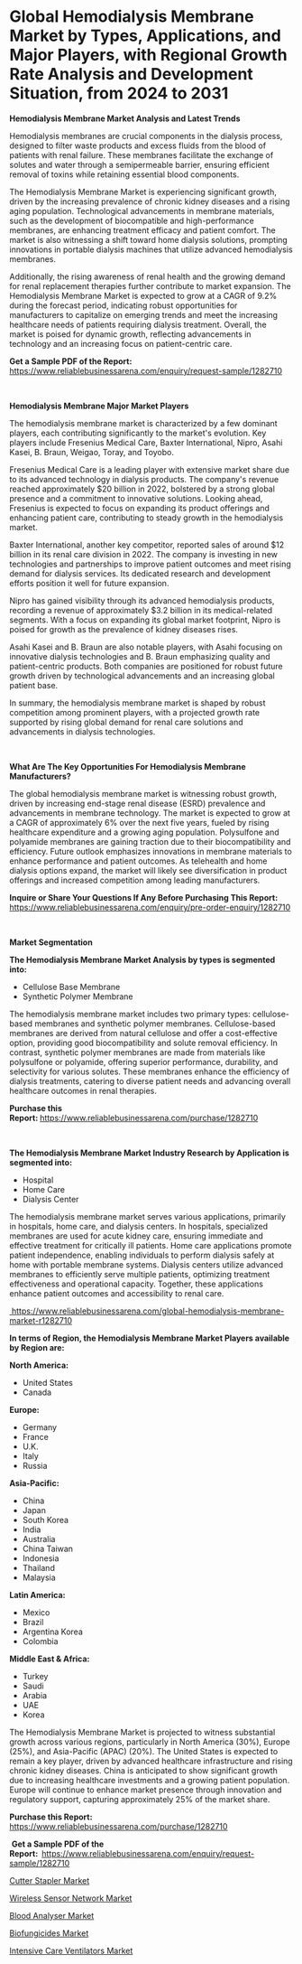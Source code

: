 <p><h1>Global Hemodialysis Membrane Market by Types, Applications, and Major Players, with Regional Growth Rate Analysis and Development Situation, from 2024 to 2031</h1></p><p><strong>Hemodialysis Membrane Market Analysis and Latest Trends</strong></p>
<p><p>Hemodialysis membranes are crucial components in the dialysis process, designed to filter waste products and excess fluids from the blood of patients with renal failure. These membranes facilitate the exchange of solutes and water through a semipermeable barrier, ensuring efficient removal of toxins while retaining essential blood components.</p><p>The Hemodialysis Membrane Market is experiencing significant growth, driven by the increasing prevalence of chronic kidney diseases and a rising aging population. Technological advancements in membrane materials, such as the development of biocompatible and high-performance membranes, are enhancing treatment efficacy and patient comfort. The market is also witnessing a shift toward home dialysis solutions, prompting innovations in portable dialysis machines that utilize advanced hemodialysis membranes.</p><p>Additionally, the rising awareness of renal health and the growing demand for renal replacement therapies further contribute to market expansion. The Hemodialysis Membrane Market is expected to grow at a CAGR of 9.2% during the forecast period, indicating robust opportunities for manufacturers to capitalize on emerging trends and meet the increasing healthcare needs of patients requiring dialysis treatment. Overall, the market is poised for dynamic growth, reflecting advancements in technology and an increasing focus on patient-centric care.</p></p>
<p><strong>Get a Sample PDF of the Report:&nbsp;</strong> <a href="https://www.reliablebusinessarena.com/enquiry/request-sample/1282710?utm_campaign=1461&utm_medium=2&utm_source=Github&utm_content=ia&utm_term=08102024&utm_id=hemodialysis-membrane">https://www.reliablebusinessarena.com/enquiry/request-sample/1282710</a></p>
<p>&nbsp;</p>
<p><strong>Hemodialysis Membrane Major Market Players</strong></p>
<p><p>The hemodialysis membrane market is characterized by a few dominant players, each contributing significantly to the market's evolution. Key players include Fresenius Medical Care, Baxter International, Nipro, Asahi Kasei, B. Braun, Weigao, Toray, and Toyobo. </p><p>Fresenius Medical Care is a leading player with extensive market share due to its advanced technology in dialysis products. The company's revenue reached approximately $20 billion in 2022, bolstered by a strong global presence and a commitment to innovative solutions. Looking ahead, Fresenius is expected to focus on expanding its product offerings and enhancing patient care, contributing to steady growth in the hemodialysis market.</p><p>Baxter International, another key competitor, reported sales of around $12 billion in its renal care division in 2022. The company is investing in new technologies and partnerships to improve patient outcomes and meet rising demand for dialysis services. Its dedicated research and development efforts position it well for future expansion.</p><p>Nipro has gained visibility through its advanced hemodialysis products, recording a revenue of approximately $3.2 billion in its medical-related segments. With a focus on expanding its global market footprint, Nipro is poised for growth as the prevalence of kidney diseases rises.</p><p>Asahi Kasei and B. Braun are also notable players, with Asahi focusing on innovative dialysis technologies and B. Braun emphasizing quality and patient-centric products. Both companies are positioned for robust future growth driven by technological advancements and an increasing global patient base.</p><p>In summary, the hemodialysis membrane market is shaped by robust competition among prominent players, with a projected growth rate supported by rising global demand for renal care solutions and advancements in dialysis technologies.</p></p>
<p>&nbsp;</p>
<p><strong>What Are The Key Opportunities For Hemodialysis Membrane Manufacturers?</strong></p>
<p><p>The global hemodialysis membrane market is witnessing robust growth, driven by increasing end-stage renal disease (ESRD) prevalence and advancements in membrane technology. The market is expected to grow at a CAGR of approximately 6% over the next five years, fueled by rising healthcare expenditure and a growing aging population. Polysulfone and polyamide membranes are gaining traction due to their biocompatibility and efficiency. Future outlook emphasizes innovations in membrane materials to enhance performance and patient outcomes. As telehealth and home dialysis options expand, the market will likely see diversification in product offerings and increased competition among leading manufacturers.</p></p>
<p><strong>Inquire or Share Your Questions If Any Before Purchasing This Report:</strong> <a href="https://www.reliablebusinessarena.com/enquiry/pre-order-enquiry/1282710?utm_campaign=1461&utm_medium=2&utm_source=Github&utm_content=ia&utm_term=08102024&utm_id=hemodialysis-membrane">https://www.reliablebusinessarena.com/enquiry/pre-order-enquiry/1282710</a></p>
<p>&nbsp;</p>
<p><strong>Market Segmentation</strong></p>
<p><strong>The Hemodialysis Membrane Market Analysis by types is segmented into:</strong></p>
<p><ul><li>Cellulose Base Membrane</li><li>Synthetic Polymer Membrane</li></ul></p>
<p><p>The hemodialysis membrane market includes two primary types: cellulose-based membranes and synthetic polymer membranes. Cellulose-based membranes are derived from natural cellulose and offer a cost-effective option, providing good biocompatibility and solute removal efficiency. In contrast, synthetic polymer membranes are made from materials like polysulfone or polyamide, offering superior performance, durability, and selectivity for various solutes. These membranes enhance the efficiency of dialysis treatments, catering to diverse patient needs and advancing overall healthcare outcomes in renal therapies.</p></p>
<p><strong>Purchase this Report:&nbsp;</strong><a href="https://www.reliablebusinessarena.com/purchase/1282710?utm_campaign=1461&utm_medium=2&utm_source=Github&utm_content=ia&utm_term=08102024&utm_id=hemodialysis-membrane">https://www.reliablebusinessarena.com/purchase/1282710</a></p>
<p>&nbsp;</p>
<p><strong>The Hemodialysis Membrane Market Industry Research by Application is segmented into:</strong></p>
<p><ul><li>Hospital</li><li>Home Care</li><li>Dialysis Center</li></ul></p>
<p><p>The hemodialysis membrane market serves various applications, primarily in hospitals, home care, and dialysis centers. In hospitals, specialized membranes are used for acute kidney care, ensuring immediate and effective treatment for critically ill patients. Home care applications promote patient independence, enabling individuals to perform dialysis safely at home with portable membrane systems. Dialysis centers utilize advanced membranes to efficiently serve multiple patients, optimizing treatment effectiveness and operational capacity. Together, these applications enhance patient outcomes and accessibility to renal care.</p></p>
<p><a href="https://www.reliablebusinessarena.com/global-hemodialysis-membrane-market-r1282710?utm_campaign=1461&utm_medium=2&utm_source=Github&utm_content=ia&utm_term=08102024&utm_id=hemodialysis-membrane">&nbsp;https://www.reliablebusinessarena.com/global-hemodialysis-membrane-market-r1282710</a></p>
<p><strong>In terms of Region, the Hemodialysis Membrane Market Players available by Region are:</strong></p>
<p>
    <p> <strong> North America: </strong>
        <ul>
            <li>United States</li>
            <li>Canada</li>
        </ul>
        </p> 
    <p> <strong> Europe: </strong>
        <ul>
            <li>Germany</li>
            <li>France</li>
            <li>U.K.</li>
            <li>Italy</li>
            <li>Russia</li>
        </ul>
        </p> 
    <p> <strong> Asia-Pacific: </strong>
        <ul>
            <li>China</li>
            <li>Japan</li>
            <li>South Korea</li>
            <li>India</li>
            <li>Australia</li>
            <li>China Taiwan</li>
            <li>Indonesia</li>
            <li>Thailand</li>
            <li>Malaysia</li>
        </ul>
        </p> 
    <p> <strong> Latin America: </strong>
        <ul>
            <li>Mexico</li>
            <li>Brazil</li>
            <li>Argentina Korea</li>
            <li>Colombia</li>
        </ul>
        </p> 
    <p> <strong> Middle East & Africa: </strong>
        <ul>
            <li>Turkey</li>
            <li>Saudi</li>
            <li>Arabia</li>
            <li>UAE</li>
            <li>Korea</li>
        </ul>
    </p>
    </p>
<p><p>The Hemodialysis Membrane Market is projected to witness substantial growth across various regions, particularly in North America (30%), Europe (25%), and Asia-Pacific (APAC) (20%). The United States is expected to remain a key player, driven by advanced healthcare infrastructure and rising chronic kidney diseases. China is anticipated to show significant growth due to increasing healthcare investments and a growing patient population. Europe will continue to enhance market presence through innovation and regulatory support, capturing approximately 25% of the market share.</p></p>
<p><strong>Purchase this Report: </strong><a href="https://www.reliablebusinessarena.com/purchase/1282710?utm_campaign=1461&utm_medium=2&utm_source=Github&utm_content=ia&utm_term=08102024&utm_id=hemodialysis-membrane">https://www.reliablebusinessarena.com/purchase/1282710</a></p>
<p>&nbsp;<strong>Get a Sample PDF of the Report:&nbsp;&nbsp;</strong><a href="https://www.reliablebusinessarena.com/enquiry/request-sample/1282710?utm_campaign=1461&utm_medium=2&utm_source=Github&utm_content=ia&utm_term=08102024&utm_id=hemodialysis-membrane">https://www.reliablebusinessarena.com/enquiry/request-sample/1282710</a></p>
<p><strong></strong></p>
<p><p><a href="https://www.linkedin.com/pulse/market-forecast-global-cutter-stapler-trends-impact-analysis-c88zf?utm_campaign=1461&utm_medium=2&utm_source=Github&utm_content=ia&utm_term=08102024&utm_id=hemodialysis-membrane">Cutter Stapler Market</a></p><p><a href="https://www.linkedin.com/pulse/wireless-sensor-network-market-forecasts-trends-impact-r9wye?utm_campaign=1461&utm_medium=2&utm_source=Github&utm_content=ia&utm_term=08102024&utm_id=hemodialysis-membrane">Wireless Sensor Network Market</a></p><p><a href="https://www.linkedin.com/pulse/analyzing-global-blood-analyser-market-growth-prospects-nqfbf?utm_campaign=1461&utm_medium=2&utm_source=Github&utm_content=ia&utm_term=08102024&utm_id=hemodialysis-membrane">Blood Analyser Market</a></p><p><a href="https://www.linkedin.com/pulse/biofungicides-market-refracting-trends-consumer-behaviors-yo29e?utm_campaign=1461&utm_medium=2&utm_source=Github&utm_content=ia&utm_term=08102024&utm_id=hemodialysis-membrane">Biofungicides Market</a></p><p><a href="https://www.linkedin.com/pulse/strategic-insights-global-intensive-care-ventilators-f6eae?utm_campaign=1461&utm_medium=2&utm_source=Github&utm_content=ia&utm_term=08102024&utm_id=hemodialysis-membrane">Intensive Care Ventilators Market</a></p></p>